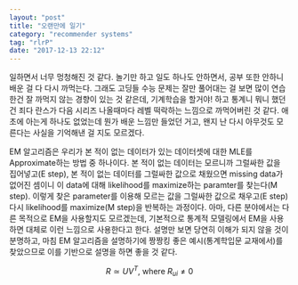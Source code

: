 ```yaml
---
layout: "post"
title: "오랜만에 일기"
category: "recommender systems"
tag: "rlrP"
date: "2017-12-13 22:12"
---
```


일하면서 너무 멍청해진 것 같다. 놀기만 하고 일도 하나도 안하면서, 공부 또한 안하니 배운 걸 다 다시 까먹는다.
그래도 고딩들 수능 문제는 잘만 풀어대는 걸 보면 많이 연습한건 잘 까먹지 않는 경향이 있는 것 같은데, 기계학습을 할거야! 하고 통계니 뭐니 했던 건 죄다 란스가 다음 시리즈 나올때마다 레벨 떡락하는 느낌으로 까먹어버린 것 같다.
애초에 아는게 하나도 없었는데 뭔가 배운 느낌만 들었던 거고, 왠지 난 다시 아무것도 모른다는 사실을 기억해낸 걸 지도 모르겠다.


EM 알고리즘은 우리가 본 적이 없는 데이터가 있는 데이터셋에 대한 MLE를 Approximate하는 방법 중 하나이다.
본 적이 없는 데이터는 모르니까 그럴싸한 값을 집어넣고(E step), 본 적이 없는 데이터를 그럴싸한 값으로 채웠으면 missing data가 없어진 셈이니 이 data에 대해 likelihood를 maximize하는 paramter를 찾는다(M step).
이렇게 찾은 parameter를 이용해 모르는 값을 그럴싸한 값으로 채우고(E step) 다시 likelihood를 maximize(M step)을 반복하는 과정이다.
아마, 다른 분야에서는 다른 목적으로 EM을 사용할지도 모르겠는데, 기본적으로 통계적 모델링에서 EM을 사용하면 대체로 이런 느낌으로 사용한다고 한다.
설명만 보면 당연히 이해가 되지 않을 것이 분명하고, 마침 EM 알고리즘을 설명하기에 짱짱킹 좋은 예시(통계학입문 교재에서)를 찾았으므로 이를 기반으로 설명을 하면 좋을 것 같다.


$$
R  \simeq UV^T \text{, where }R_{ui} \neq 0
$$
